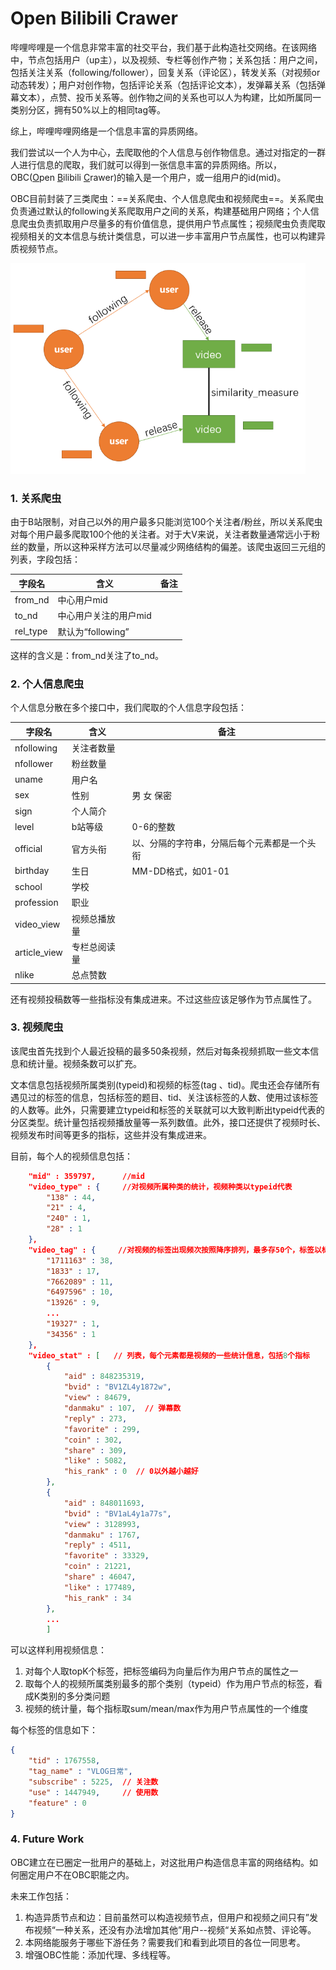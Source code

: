 # Open Bilibili Crawer

哔哩哔哩是一个信息非常丰富的社交平台，我们基于此构造社交网络。在该网络中，节点包括用户（up主），以及视频、专栏等创作产物；关系包括：用户之间，包括关注关系（following/follower），回复关系（评论区），转发关系（对视频or动态转发）；用户对创作物，包括评论关系（包括评论文本），发弹幕关系（包括弹幕文本），点赞、投币关系等。创作物之间的关系也可以人为构建，比如所属同一类别分区，拥有50%以上的相同tag等。

综上，哔哩哔哩网络是一个信息丰富的异质网络。

我们尝试以一个人为中心，去爬取他的个人信息与创作物信息。通过对指定的一群人进行信息的爬取，我们就可以得到一张信息丰富的异质网络。所以，OBC(<u>O</u>pen <u>B</u>ilibili <u>C</u>rawer)的输入是一个用户，或一组用户的id(mid)。

OBC目前封装了三类爬虫：==关系爬虫、个人信息爬虫和视频爬虫==。关系爬虫负责通过默认的following关系爬取用户之间的关系，构建基础用户网络；个人信息爬虫负责抓取用户尽量多的有价值信息，提供用户节点属性；视频爬虫负责爬取视频相关的文本信息与统计类信息，可以进一步丰富用户节点属性，也可以构建异质视频节点。

<img src="pic1.png" alt="OBC构建的异质网络" style="zoom:67%;" />

### 1. 关系爬虫

由于B站限制，对自己以外的用户最多只能浏览100个关注者/粉丝，所以关系爬虫对每个用户最多爬取100个他的关注者。对于大V来说，关注者数量通常远小于粉丝的数量，所以这种采样方法可以尽量减少网络结构的偏差。该爬虫返回三元组的列表，字段包括：

| 字段名   | 含义                  | 备注 |
| -------- | --------------------- | ---- |
| from_nd  | 中心用户mid           |      |
| to_nd    | 中心用户关注的用户mid |      |
| rel_type | 默认为“following”     |      |

这样的含义是：from_nd关注了to_nd。

### 2. 个人信息爬虫

个人信息分散在多个接口中，我们爬取的个人信息字段包括：

| 字段名       | 含义         | 备注                                         |
| ------------ | ------------ | -------------------------------------------- |
| nfollowing   | 关注者数量   |                                              |
| nfollower    | 粉丝数量     |                                              |
| uname        | 用户名       |                                              |
| sex          | 性别         | 男 女 保密                                   |
| sign         | 个人简介     |                                              |
| level        | b站等级      | 0-6的整数                                    |
| official     | 官方头衔     | 以、分隔的字符串，分隔后每个元素都是一个头衔 |
| birthday     | 生日         | MM-DD格式，如01-01                           |
| school       | 学校         |                                              |
| profession   | 职业         |                                              |
| video_view   | 视频总播放量 |                                              |
| article_view | 专栏总阅读量 |                                              |
| nlike        | 总点赞数     |                                              |

还有视频投稿数等一些指标没有集成进来。不过这些应该足够作为节点属性了。

### 3. 视频爬虫

该爬虫首先找到个人最近投稿的最多50条视频，然后对每条视频抓取一些文本信息和统计量。视频条数可以扩充。

文本信息包括视频所属类别(typeid)和视频的标签(tag 、tid)。爬虫还会存储所有遇见过的标签的信息，包括标签的题目、tid、关注该标签的人数、使用过该标签的人数等。此外，只需要建立typeid和标签的关联就可以大致判断出typeid代表的分区类型。统计量包括视频播放量等一系列数值。此外，接口还提供了视频时长、视频发布时间等更多的指标，这些并没有集成进来。

目前，每个人的视频信息包括：

```json
    "mid" : 359797,      //mid
    "video_type" : {     //对视频所属种类的统计，视频种类以typeid代表
        "138" : 44,
        "21" : 4,
        "240" : 1,
        "28" : 1
    },
    "video_tag" : {     //对视频的标签出现频次按照降序排列，最多存50个，标签以标签id(tid)代表，可以在全局存标签信息的数据中查找到对应的标签名
        "1711163" : 38,
        "1833" : 17,
        "7662089" : 11,
        "6497596" : 10,
        "13926" : 9,
        ...
        "19327" : 1,
        "34356" : 1
    },
    "video_stat" : [   // 列表，每个元素都是视频的一些统计信息，包括8个指标
        {
            "aid" : 848235319,
            "bvid" : "BV1ZL4y1872w",
            "view" : 84679,
            "danmaku" : 107,  // 弹幕数
            "reply" : 273,
            "favorite" : 299,
            "coin" : 302,
            "share" : 309,
            "like" : 5082,
            "his_rank" : 0  // 0以外越小越好
        }, 
        {
            "aid" : 848011693,
            "bvid" : "BV1aL4y1a77s",
            "view" : 3128993,
            "danmaku" : 1767,
            "reply" : 4511,
            "favorite" : 33329,
            "coin" : 21221,
            "share" : 46047,
            "like" : 177489,
            "his_rank" : 34
        }, 
        ...
        ]
```

可以这样利用视频信息：

1. 对每个人取topK个标签，把标签编码为向量后作为用户节点的属性之一
2. 取每个人的视频所属类别最多的那个类别（typeid）作为用户节点的标签，看成K类别的多分类问题
3. 视频的统计量，每个指标取sum/mean/max作为用户节点属性的一个维度

每个标签的信息如下：

```json
{
	"tid" : 1767558,
    "tag_name" : "VLOG日常",
    "subscribe" : 5225,  // 关注数
    "use" : 1447949,     // 使用数
    "feature" : 0
}
```

### 4. Future Work

OBC建立在已圈定一批用户的基础上，对这批用户构造信息丰富的网络结构。如何圈定用户不在OBC职能之内。

未来工作包括：

1. 构造异质节点和边：目前虽然可以构造视频节点，但用户和视频之间只有”发布视频“一种关系，还没有办法增加其他”用户--视频“关系如点赞、评论等。
2. 本网络能服务于哪些下游任务？需要我们和看到此项目的各位一同思考。
3. 增强OBC性能：添加代理、多线程等。